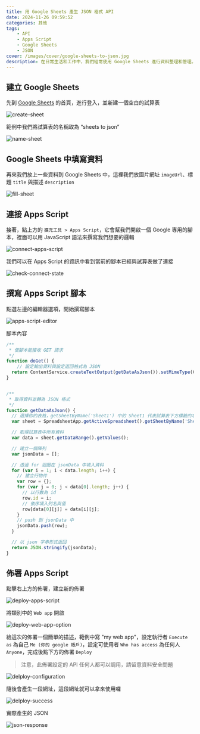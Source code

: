 ```yaml
---
title: 用 Google Sheets 產生 JSON 格式 API
date: 2024-11-26 09:59:52
categories: 其他
tags:
    - API
    - Apps Script
    - Google Sheets
    - JSON
cover: /images/cover/google-sheets-to-json.jpg
description: 在日常生活和工作中，我們經常使用 Google Sheets 進行資料整理和管理。但是，有沒有想過如何將這些資料變成可以方便地被其他程式或應用程序使用的API呢？ 本文將帶你了解如何利用 Google Sheets，輕鬆又快速地生成一個 API，使得你可以用 JSON 格式獲取你的資料。這樣的做法不僅簡化了資料分享的流程，還為開發者提供了更多應用的可能性。
---
```


## 建立 Google Sheets

先到 [Google Sheets](https://workspace.google.com/intl/zh-TW/products/sheets/) 的首頁，進行登入，並新建一個空白的試算表

![create-sheet](/images/posts/google-sheets-to-json/create-sheet.png)

範例中我們將試算表的名稱取為 “sheets to json”

![name-sheet](/images/posts/google-sheets-to-json/name-sheet.png)

## Google Sheets 中填寫資料

再來我們放上一些資料到 Google Sheets 中，這裡我們放圖片網址 `imageUrl`、標題 `title` 與描述 `description`

![fill-sheet](/images/posts/google-sheets-to-json/fill-sheet.png)

## 連接 Apps Script

接著，點上方的 `擴充工具 > Apps Script`，它會幫我們開啟一個 Google 專用的腳本，裡面可以用 JavaScript 語法來撰寫我們想要的邏輯

![connect-apps-script](/images/posts/google-sheets-to-json/connect-apps-script.png)

我們可以在 Apps Script 的資訊中看到當前的腳本已經與試算表做了連接

![check-connect-state](/images/posts/google-sheets-to-json/check-connect-state.png)

## 撰寫 Apps Script 腳本

點選左邊的編輯器選項，開始撰寫腳本

![apps-script-editor](/images/posts/google-sheets-to-json/apps-script-editor.png)

腳本內容

```javascript
/**
 * 使腳本能接收 GET 請求
 */
function doGet() {
    // 設定輸出資料與設定返回格式為 JSON
  return ContentService.createTextOutput(getDataAsJson()).setMimeType(ContentService.MimeType.JSON);
}


/**
 * 取得資料並轉為 JSON 格式
 */
function getDataAsJson() {
  // 選擇你的表格，getSheetByName('Sheet1') 中的 Sheet1 代表試算表下方標籤的名字，我們指定當前用的 Sheet1
  var sheet = SpreadsheetApp.getActiveSpreadsheet().getSheetByName('Sheet1');

  // 取得試算表中所有資料
  var data = sheet.getDataRange().getValues();

  // 建立一個陣列
  var jsonData = [];

  // 透過 for 迴圈在 jsonData 中填入資料
  for (var i = 1; i < data.length; i++) {
    // 建立行物件
    var row = {};
    for (var j = 0; j < data[0].length; j++) {
      // 以行數為 id
      row.id = i;
      // 依序填入列名與值
      row[data[0][j]] = data[i][j];
    }
    // push 到 jsonData 中
    jsonData.push(row);
  }

  // 以 json 字串形式返回
  return JSON.stringify(jsonData);
}
```

## 佈署 Apps Script

點擊右上方的佈署，建立新的佈署

![deploy-apps-script](/images/posts/google-sheets-to-json/deploy-apps-script.png)

將類別中的 `Web app` 開啟

![deploy-web-app-option](/images/posts/google-sheets-to-json/deploy-web-app-option.png)

給這次的佈署一個簡單的描述，範例中寫 "my web app"，設定執行者 `Execute as` 為自己 `Me (你的 google 帳戶)`，設定可使用者 `Who has access` 為任何人 `Anyone`，完成後點下方的佈署 `Deploy`

> 注意，此佈署設定的 API 任何人都可以調用，請留意資料安全問題

![delploy-configuration](/images/posts/google-sheets-to-json/delploy-configuration.png)

隨後會產生一段網址，這段網址就可以拿來使用囉

![delploy-success](/images/posts/google-sheets-to-json/delploy-success.png)

實際產生的 JSON

![json-response](/images/posts/google-sheets-to-json/json-response.png)